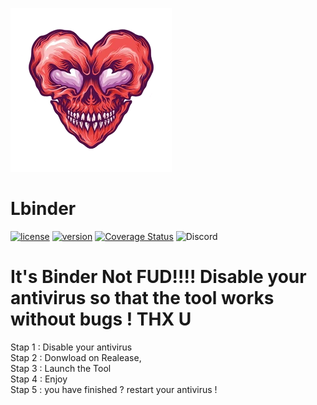 ![Banner](https://github.com/AeX03/Lbinder/blob/main/logo/HeartSkull.png)
# Lbinder
[![license](https://img.shields.io/badge/license-MIT-brightgreen.svg)](https://github.com/AeX03/Lbinder)
[![version](https://img.shields.io/badge/version-1.0-blue.svg)](https://github.com/AeX03/Lbinder)
[![Coverage Status](https://coveralls.io/repos/github.com/AeX03/eLys/badge.svg)](https://coveralls.io/github.com/AeX03/Lbinder)
<img alt="Discord" src="https://img.shields.io/discord/709150520446550097"/>


# It's Binder Not FUD!!!! Disable your antivirus so that the tool works without bugs ! THX U
Stap 1 : Disable your antivirus
<br>
Stap 2 : Donwload on Realease,
<br>
Stap 3 : Launch the Tool
<br>
Stap 4 : Enjoy
<br>
Stap 5 : you have finished ? restart your antivirus !
